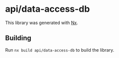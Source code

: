 # api/data-access-db

This library was generated with [Nx](https://nx.dev).

## Building

Run `nx build api/data-access-db` to build the library.
